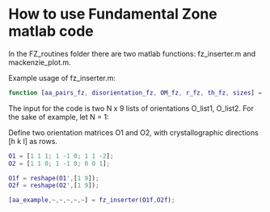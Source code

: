 # How to use Fundamental Zone matlab code

In the FZ_routines folder there are two matlab functions: fz_inserter.m and mackenzie_plot.m.

Example usage of fz_inserter.m: 
```Matlab
function [aa_pairs_fz, disorientation_fz, OM_fz, r_fz, th_fz, sizes] = fz_inserter(O_list1,O_list2,plotting_str)
```
The input for the code is two N x 9 lists of orientations O_list1, O_list2. 
For the sake of example, let N = 1: 

Define two orientation matrices O1 and O2, with crystallographic directions [h k l] as rows. 

```Matlab
O1 = [1 1 1; 1 -1 0; 1 1 -2];
O2 = [1 1 0; 1 -1 0; 0 0 1];

O1f = reshape(O1',[1 9]);
O2f = reshape(O2',[1 9]);

[aa_example,~,~,~,~,~] = fz_inserter(O1f,O2f);
```
